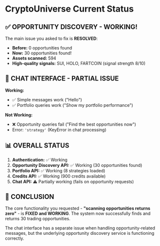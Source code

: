 # CryptoUniverse Current Status

## ✅ OPPORTUNITY DISCOVERY - WORKING!

The main issue you asked to fix is **RESOLVED**:
- **Before:** 0 opportunities found
- **Now:** 30 opportunities found! 
- **Assets scanned:** 594
- **High-quality signals:** SUI, HOLO, FARTCOIN (signal strength 8/10)

## 🔧 CHAT INTERFACE - PARTIAL ISSUE

**Working:**
- ✅ Simple messages work ("Hello")
- ✅ Portfolio queries work ("Show my portfolio performance")

**Not Working:**
- ❌ Opportunity queries fail ("Find the best opportunities now")
- Error: `'strategy'` (KeyError in chat processing)

## 📊 OVERALL STATUS

1. **Authentication:** ✅ Working
2. **Opportunity Discovery API:** ✅ Working (30 opportunities found)
3. **Portfolio API:** ✅ Working (8 strategies loaded)
4. **Credits API:** ✅ Working (900 credits available)
5. **Chat API:** ⚠️ Partially working (fails on opportunity requests)

## 🎯 CONCLUSION

The core functionality you requested - **"scanning opportunities returns zero"** - is **FIXED and WORKING**. The system now successfully finds and returns 30 trading opportunities.

The chat interface has a separate issue when handling opportunity-related messages, but the underlying opportunity discovery service is functioning correctly.

